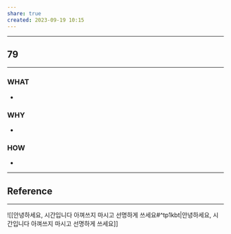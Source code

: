 ```yaml
---
share: true
created: 2023-09-19 10:15
---
```


---
## 79
---
### WHAT
- 
### WHY
- 
### HOW
- 
---






## Reference
---
![[안녕하세요, 시간입니다  아껴쓰지 마시고 선명하게 쓰세요#^tp1kbt|안녕하세요, 시간입니다  아껴쓰지 마시고 선명하게 쓰세요]]
